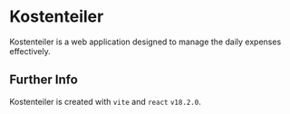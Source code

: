 # Kostenteiler

Kostenteiler is a web application designed to manage the daily expenses effectively.

## Further Info

Kostenteiler is created with `vite` and `react` `v18.2.0`.